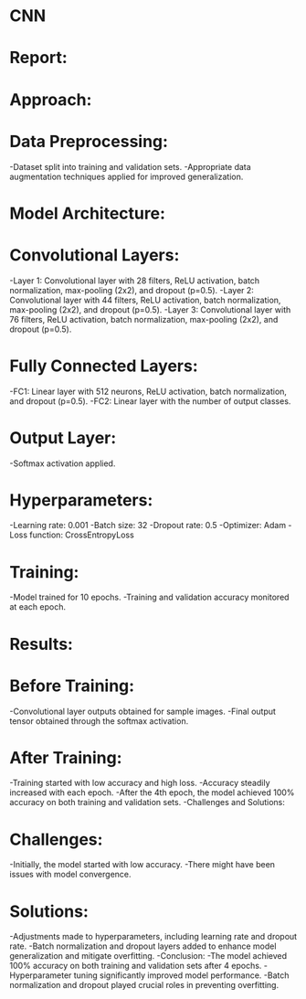 # CNN
# Report:
# Approach:
# Data Preprocessing:
-Dataset split into training and validation sets.
-Appropriate data augmentation techniques applied for improved generalization.
# Model Architecture:
# Convolutional Layers:
-Layer 1: Convolutional layer with 28 filters, ReLU activation, batch normalization, max-pooling (2x2), and dropout (p=0.5).
-Layer 2: Convolutional layer with 44 filters, ReLU activation, batch normalization, max-pooling (2x2), and dropout (p=0.5).
-Layer 3: Convolutional layer with 76 filters, ReLU activation, batch normalization, max-pooling (2x2), and dropout (p=0.5).

# Fully Connected Layers:
-FC1: Linear layer with 512 neurons, ReLU activation, batch normalization, and dropout (p=0.5).
-FC2: Linear layer with the number of output classes.

# Output Layer:
-Softmax activation applied.

# Hyperparameters:
-Learning rate: 0.001
-Batch size: 32
-Dropout rate: 0.5
-Optimizer: Adam
-Loss function: CrossEntropyLoss
# Training:
-Model trained for 10 epochs.
-Training and validation accuracy monitored at each epoch.
# Results:
# Before Training:
-Convolutional layer outputs obtained for sample images.
-Final output tensor obtained through the softmax activation.

# After Training:
-Training started with low accuracy and high loss.
-Accuracy steadily increased with each epoch.
-After the 4th epoch, the model achieved 100% accuracy on both training and validation sets.
-Challenges and Solutions:

# Challenges:
-Initially, the model started with low accuracy.
-There might have been issues with model convergence.
# Solutions:
-Adjustments made to hyperparameters, including learning rate and dropout rate.
-Batch normalization and dropout layers added to enhance model generalization and mitigate overfitting.
-Conclusion:
-The model achieved 100% accuracy on both training and validation sets after 4 epochs.
-Hyperparameter tuning significantly improved model performance.
-Batch normalization and dropout played crucial roles in preventing overfitting.
